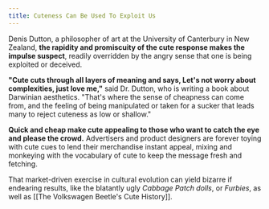 ```yaml
---
title: Cuteness Can Be Used To Exploit Us
---
```


Denis Dutton, a philosopher of art at the University of Canterbury in New Zealand, **the rapidity and promiscuity of the cute response makes the impulse suspect**, readily overridden by the angry sense that one is being exploited or deceived.

**"Cute cuts through all layers of meaning and says, Let's not worry about complexities, just love me,"** said Dr. Dutton, who is writing a book about Darwinian aesthetics. "That's where the sense of cheapness can come from, and the feeling of being manipulated or taken for a sucker that leads many to reject cuteness as low or shallow."

**Quick and cheap make cute appealing to those who want to catch the eye and please the crowd.** Advertisers and product designers are forever toying with cute cues to lend their merchandise instant appeal, mixing and monkeying with the vocabulary of cute to keep the message fresh and fetching.

That market-driven exercise in cultural evolution can yield bizarre if endearing results, like the blatantly ugly *Cabbage Patch dolls*, or *Furbies*, as well as [[The Volkswagen Beetle's Cute History]].
